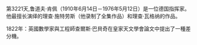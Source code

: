 第3221天,鲁道夫·肯佩（1910年6月14日－1976年5月12日）是一位德国指挥家。他最擅长演绎的理查·施特劳斯（他录制了全集作品）和理查·瓦格纳的作品。

1822年：英國數學家與工程師查爾斯·巴貝奇在皇家天文學會論文中提出了一種差分機。